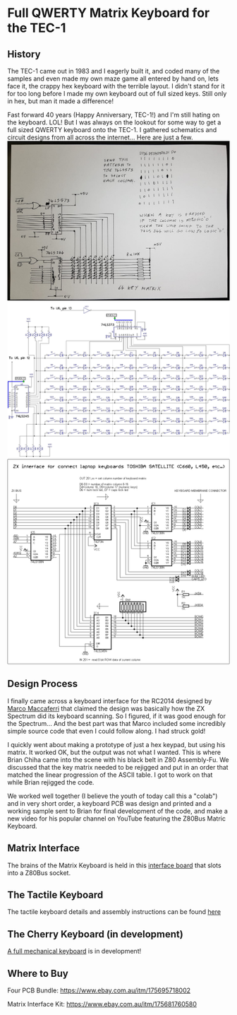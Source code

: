 # Full QWERTY Matrix Keyboard for the TEC-1

## History
The TEC-1 came out in 1983 and I eagerly built it, and coded many of the samples and even made my own maze game all entered by hand on, lets face it, the crappy hex keyboard with the terrible layout. I didn't stand for it for too long before I made my own keyboard out of full sized keys. Still only in hex, but man it made a difference!

Fast forward 40 years (Happy Anniversary, TEC-1!) and I'm still hating on the keyboard. LOL! But I was always on the lookout for some way to get a full sized QWERTY keyboard onto the TEC-1. I gathered schematics and circuit designs from all across the internet... Here are just a few.
![Scanning Keyboard 1](Scanning_Keyboard_Schematic1.jpg)
![Scanning Keyboard 2](Scanning_Keyboard_Schematic2.jpg)
![Spectrum for Satellite](Spectrum_keyboard_for_Satellite.png)

## Design Process
I finally came across a keyboard interface for the RC2014 designed by [Marco Maccaferri](https://www.maccasoft.com/electronics/matrix-keyboard-for-rc2014/) that claimed the design was basically how the ZX Spectrum did its keyboard scanning. So I figured, if it was good enough for the Spectrum... And the best part was that Marco included some incredibly simple source code that even I could follow along. I had struck gold!

I quickly went about making a prototype of just a hex keypad, but using his matrix. It worked OK, but the output was not what I wanted. This is where Brian Chiha came into the scene with his black belt in Z80 Assembly-Fu. We discussed that the key matrix needed to be rejigged and put in an order that matched the linear progression of the ASCII table. I got to work on that while Brian rejigged the code.

We worked well together (I believe the youth of today call this a "colab") and in very short order, a keyboard PCB was design and printed and a working sample sent to Brian for final development of the code, and make a new video for his popular channel on YouTube featuring the Z80Bus Matric Keyboard.

## Matrix Interface
The brains of the Matrix Keyboard is held in this [interface board](./Matrix_Interface/) that slots into a Z80Bus socket.

## The Tactile Keyboard
The tactile keyboard details and assembly instructions can be found [here](./Tactile_Keyboard/)

## The Cherry Keyboard (in development)
[A full mechanical keyboard](./Mechanical_Keyboard/) is in development!

## Where to Buy
Four PCB Bundle: https://www.ebay.com.au/itm/175695718002

Matrix Interface Kit:  https://www.ebay.com.au/itm/175681760580
